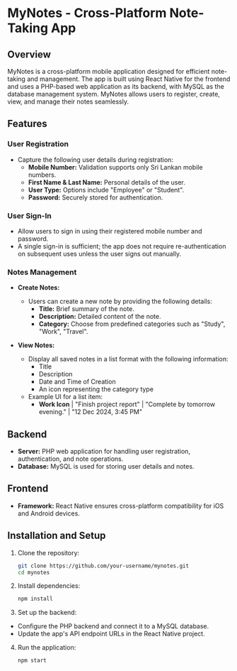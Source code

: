 # MyNotes - Cross-Platform Note-Taking App

## Overview
MyNotes is a cross-platform mobile application designed for efficient note-taking and management. The app is built using React Native for the frontend and uses a PHP-based web application as its backend, with MySQL as the database management system. MyNotes allows users to register, create, view, and manage their notes seamlessly.

## Features

### User Registration
- Capture the following user details during registration:
  - **Mobile Number:** Validation supports only Sri Lankan mobile numbers.
  - **First Name & Last Name:** Personal details of the user.
  - **User Type:** Options include "Employee" or "Student".
  - **Password:** Securely stored for authentication.

### User Sign-In
- Allow users to sign in using their registered mobile number and password.
- A single sign-in is sufficient; the app does not require re-authentication on subsequent uses unless the user signs out manually.

### Notes Management
- **Create Notes:**
  - Users can create a new note by providing the following details:
    - **Title:** Brief summary of the note.
    - **Description:** Detailed content of the note.
    - **Category:** Choose from predefined categories such as "Study", "Work", "Travel".

- **View Notes:**
  - Display all saved notes in a list format with the following information:
    - Title
    - Description
    - Date and Time of Creation
    - An icon representing the category type
  - Example UI for a list item:
    - **Work Icon** | "Finish project report" | "Complete by tomorrow evening." | "12 Dec 2024, 3:45 PM"

## Backend
- **Server:** PHP web application for handling user registration, authentication, and note operations.
- **Database:** MySQL is used for storing user details and notes.

## Frontend
- **Framework:** React Native ensures cross-platform compatibility for iOS and Android devices.

## Installation and Setup
1. Clone the repository:

   ```bash
   git clone https://github.com/your-username/mynotes.git
   cd mynotes

2. Install dependencies:

   ```bash
   npm install
   
3. Set up the backend:

  - Configure the PHP backend and connect it to a MySQL database.
  - Update the app's API endpoint URLs in the React Native project.

   
4. Run the application:

   ```bash
   npm start


